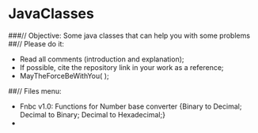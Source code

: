 # JavaClasses
###// Objective: Some java classes that can help you with some problems
##// Please do it:
  - Read all comments (introduction and explanation);
  - If possible, cite the repository link in your work as a reference;
  - MayTheForceBeWithYou( );

##// Files menu:
  - Fnbc v1.0: Functions for Number base converter {Binary to Decimal; Decimal to Binary; Decimal to Hexadecimal;}
  - 
